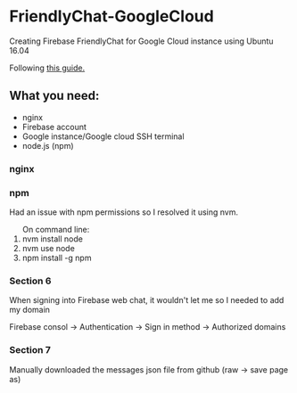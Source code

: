 # FriendlyChat-GoogleCloud
<p> Creating Firebase FriendlyChat for Google Cloud instance using Ubuntu 16.04 </p>
<p> Following <a href="https://codelabs.developers.google.com/codelabs/firebase-web/">this guide.</a>
  
## What you need:
<ul>
  <li> nginx </li>
  <li> Firebase account </li>
  <li> Google instance/Google cloud SSH terminal</li>
  <li> node.js (npm) </li>
</ul>

### nginx 

### npm
<p> Had an issue with npm permissions so I resolved it using nvm.
<ol> On command line:
  <li> nvm install node </li>
  <li> nvm use node </li>
  <li> npm install -g npm </li>
</ol>

### Section 6 
<p> When signing into Firebase web chat, it wouldn't let me so I needed to add my domain</p>
<p> Firebase consol -> Authentication -> Sign in method -> Authorized domains

### Section 7 
<p> Manually downloaded the messages json file from github (raw -> save page as) </p>
